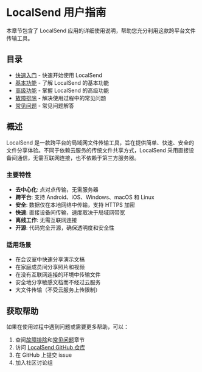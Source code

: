# LocalSend 用户指南

本章节包含了 LocalSend 应用的详细使用说明，帮助您充分利用这款跨平台文件传输工具。

## 目录

- [快速入门](quickstart.md) - 快速开始使用 LocalSend
- [基本功能](basic-features.md) - 了解 LocalSend 的基本功能
- [高级功能](advanced-features.md) - 掌握 LocalSend 的高级功能
- [故障排除](troubleshooting.md) - 解决使用过程中的常见问题
- [常见问题](faq.md) - 常见问题解答

## 概述

LocalSend 是一款跨平台的局域网文件传输工具，旨在提供简单、快速、安全的文件分享体验。不同于依赖云服务的传统文件共享方式，LocalSend 采用直接设备间通信，无需互联网连接，也不依赖于第三方服务器。

### 主要特性

- **去中心化**: 点对点传输，无需服务器
- **跨平台**: 支持 Android、iOS、Windows、macOS 和 Linux
- **安全**: 数据仅在本地网络中传输，支持 HTTPS 加密
- **快速**: 直接设备间传输，速度取决于局域网带宽
- **离线工作**: 无需互联网连接
- **开源**: 代码完全开源，确保透明度和安全性

### 适用场景

- 在会议室中快速分享演示文稿
- 在家庭成员间分享照片和视频
- 在没有互联网连接的环境中传输文件
- 安全地分享敏感文档而不经过云服务
- 大文件传输（不受云服务上传限制）

## 获取帮助

如果在使用过程中遇到问题或需要更多帮助，可以：

1. 查阅[故障排除](troubleshooting.md)和[常见问题](faq.md)章节
2. 访问 [LocalSend GitHub 仓库](https://github.com/localsend/localsend)
3. 在 GitHub 上提交 issue
4. 加入社区讨论组 